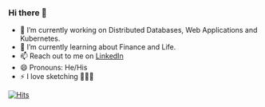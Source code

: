 ### Hi there 👋

<!--
**TheAlgo/TheAlgo** is a ✨ _special_ ✨ repository because its `README.md` (this file) appears on your GitHub profile.

Here are some ideas to get you started:
-->
- 🔭 I’m currently working on Distributed Databases, Web Applications and Kubernetes.
- 🌱 I’m currently learning about Finance and Life.
- 📫 Reach out to me on [LinkedIn](https://www.linkedin.com/mynetwork/)
- 😄 Pronouns: He/His
- ⚡ I love sketching 🙅🏼‍♂️


[![Hits](https://hits.seeyoufarm.com/api/count/incr/badge.svg?url=https%3A%2F%2Fgithub.com%2FTheAlgo&count_bg=%2379C83D&title_bg=%23555555&icon=libuv.svg&icon_color=%23E7E7E7&title=hits&edge_flat=false)](https://hits.seeyoufarm.com)

